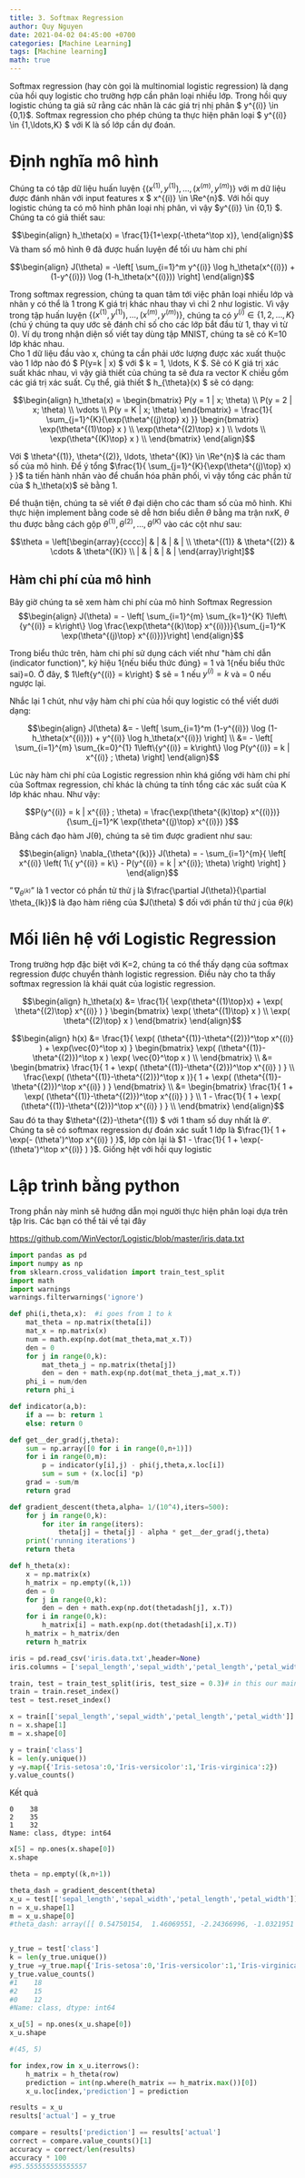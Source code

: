 ```yaml
---
title: 3. Softmax Regression
author: Quy Nguyen
date: 2021-04-02 04:45:00 +0700
categories: [Machine Learning]
tags: [Machine learning]
math: true
---
```


Softmax regression (hay còn gọi là multinomial logistic regression) là dạng của hồi quy logistic cho trường hợp cần phân loại nhiều lớp. Trong hồi quy logistic chúng ta giả sử rằng các nhãn là các giá trị nhị phân $ y^{(i)} \in \{0,1\}$. Softmax regression cho phép chúng ta thực hiện phân loại $ y^{(i)} \in \{1,\ldots,K\} $ với K là số lớp cần dự đoán.

# Định nghĩa mô hình

Chúng ta có tập dữ liệu huấn luyện $\{ (x^{(1)}, y^{(1)}), \ldots, (x^{(m)}, y^{(m)}) \}$ với m dữ liệu được đánh nhãn với input features x $ x^{(i)} \in \Re^{n}$. Với hồi quy logistic chúng ta có mô hình phân loại nhị phân, vì vậy $y^{(i)} \in \{0,1\} $. Chúng ta có giả thiết sau:

$$\begin{align} h_\theta(x) = \frac{1}{1+\exp(-\theta^\top x)}, \end{align}$$
Và tham số mô hình θ đã được huấn luyện để tối ưu hàm chi phí

$$\begin{align} J(\theta) = -\left[ \sum_{i=1}^m y^{(i)} \log h_\theta(x^{(i)}) + (1-y^{(i)}) \log (1-h_\theta(x^{(i)})) \right] \end{align}$$

Trong  softmax regression, chúng ta quan tâm tới việc phân loại nhiều lớp và nhãn y có thể là 1 trong K giá trị khác nhau thay vì chỉ 2 như logistic. Vì vậy trong tập huấn luyện $\{ (x^{(1)}, y^{(1)}), \ldots, (x^{(m)}, y^{(m)}) \}$, chúng ta có $y^{(i)} \in \{1, 2, \ldots, K\}$ (chú ý chúng ta quy ước sẽ đánh chỉ số cho các lớp bắt đầu từ 1, thay vì từ 0). Ví dụ trong nhận diện số viết tay dùng tập MNIST, chúng ta sẽ có K=10 lớp khác nhau.
<br>
Cho 1 dữ liệu đầu vào x, chúng ta cần phải ước lượng được xác xuất thuộc vào 1 lớp nào đó $ P(y=k \| x) $ với $ k = 1, \ldots, K $. Sẽ có K giá trị xác suất khác nhau, vì vậy giả thiết của chúng ta sẽ đưa ra vector K chiều gồm các giá trị xác suất. Cụ thể, giả thiết $ h_{\theta}(x) $ sẽ có dạng:

$$\begin{align} h_\theta(x) = \begin{bmatrix} P(y = 1 | x; \theta) \\ P(y = 2 | x; \theta) \\ \vdots \\ P(y = K | x; \theta) \end{bmatrix} = \frac{1}{ \sum_{j=1}^{K}{\exp(\theta^{(j)\top} x) }} \begin{bmatrix} \exp(\theta^{(1)\top} x ) \\ \exp(\theta^{(2)\top} x ) \\ \vdots \\ \exp(\theta^{(K)\top} x ) \\ \end{bmatrix} \end{align}$$

Với $ \theta^{(1)}, \theta^{(2)}, \ldots, \theta^{(K)} \in \Re^{n}$ là các tham số của mô hình. Để ý tổng $\frac{1}{ \sum_{j=1}^{K}{\exp(\theta^{(j)\top} x) } }$ ta tiến hành nhân vào để chuẩn hóa phân phối, vì vậy tổng các phần tử của $ h_\theta(x)$ sẽ bằng 1.

Để thuận tiện, chúng ta sẽ viết $\theta$ đại diện cho các tham số của mô hình. Khi thực hiện implement bằng code sẽ dễ hơn biểu diễn $\theta$ bằng ma trận nxK, $\theta$  thu được bằng cách gộp $\theta^{(1)}, \theta^{(2)}, \ldots, \theta^{(K)}$ vào các cột như sau:

$$\theta = \left[\begin{array}{cccc}| & | & | & | \\ \theta^{(1)} & \theta^{(2)} & \cdots & \theta^{(K)} \\ | & | & | & | \end{array}\right]$$

## Hàm chi phí của mô hình

Bây giờ chúng ta sẽ xem hàm chi phí của mô hình Softmax Regression
$$\begin{align} J(\theta) = - \left[ \sum_{i=1}^{m} \sum_{k=1}^{K}  1\left\{y^{(i)} = k\right\} \log \frac{\exp(\theta^{(k)\top} x^{(i)})}{\sum_{j=1}^K \exp(\theta^{(j)\top} x^{(i)})}\right] \end{align}$$

Trong biểu thức trên, hàm chi phí sử dụng cách viết như "hàm chỉ dẫn (indicator function)", ký hiệu 1{nếu biểu thức đúng} = 1 và 1{nếu biểu thức sai}=0. Ở đây, $ 1\left\{y^{(i)} = k\right\} $ sẽ = 1 nếu $y^{(i)} = k$ và = 0 nếu ngược lại.

Nhắc lại 1 chút, như vậy hàm chi phí của hồi quy logistic có thể viết dưới dạng:

$$\begin{align} J(\theta) &= - \left[ \sum_{i=1}^m   (1-y^{(i)}) \log (1-h_\theta(x^{(i)})) + y^{(i)} \log h_\theta(x^{(i)}) \right] \\ &= - \left[ \sum_{i=1}^{m} \sum_{k=0}^{1} 1\left\{y^{(i)} = k\right\} \log P(y^{(i)} = k | x^{(i)} ; \theta) \right] \end{align}$$

Lúc này hàm chi phí của Logistic regression nhìn khá giống với hàm chi phí của Softmax regression, chỉ khác là chúng ta tính tổng các xác suất của K lớp khác nhau. Như vậy:

$$P(y^{(i)} = k | x^{(i)} ; \theta) = \frac{\exp(\theta^{(k)\top} x^{(i)})}{\sum_{j=1}^K \exp(\theta^{(j)\top} x^{(i)}) }$$
Bằng cách đạo hàm J(θ), chúng ta sẽ tìm được gradient như sau:

$$\begin{align} \nabla_{\theta^{(k)}} J(\theta) = - \sum_{i=1}^{m}{ \left[ x^{(i)} \left( 1\{ y^{(i)} = k\}  - P(y^{(i)} = k | x^{(i)}; \theta) \right) \right]  } \end{align}$$

$”\nabla_{\theta^{(k)}}”$ là 1 vector có phần tử thử j là $\frac{\partial J(\theta)}{\partial \theta_{lk}}$ là đạo hàm riêng của $J(\theta) $ đối với phần tử thứ j của $\theta(k)$

# Mối liên hệ với Logistic Regression

Trong trường hợp đặc biệt với K=2, chúng ta có thể thấy dạng của softmax regression được chuyển thành logistic regression. Điều này cho ta thấy softmax regression là khái quát của logistic regression.

$$\begin{align} h_\theta(x) &=  \frac{1}{ \exp(\theta^{(1)\top}x)  + \exp( \theta^{(2)\top} x^{(i)} ) } \begin{bmatrix} \exp( \theta^{(1)\top} x ) \\ \exp( \theta^{(2)\top} x ) \end{bmatrix} \end{align}$$

$$\begin{align} h(x) &=  \frac{1}{ \exp( (\theta^{(1)}-\theta^{(2)})^\top x^{(i)} ) + \exp(\vec{0}^\top x) } \begin{bmatrix} \exp( (\theta^{(1)}-\theta^{(2)})^\top x ) \exp( \vec{0}^\top x ) \\ \end{bmatrix} \\  &= \begin{bmatrix} \frac{1}{ 1 + \exp( (\theta^{(1)}-\theta^{(2)})^\top x^{(i)} ) } \\ \frac{\exp( (\theta^{(1)}-\theta^{(2)})^\top x )}{ 1 + \exp( (\theta^{(1)}-\theta^{(2)})^\top x^{(i)} ) } \end{bmatrix} \\  &= \begin{bmatrix} \frac{1}{ 1  + \exp( (\theta^{(1)}-\theta^{(2)})^\top x^{(i)} ) } \\ 1 - \frac{1}{ 1  + \exp( (\theta^{(1)}-\theta^{(2)})^\top x^{(i)} ) } \\ \end{bmatrix} \end{align}$$
Sau đó ta thay $\theta^{(2)}-\theta^{(1)} $ với 1 tham số duy nhất là $\theta'$. Chúng ta sẽ có softmax regression dự đoán xác suất 1 lớp là $\frac{1}{ 1 + \exp(- (\theta')^\top x^{(i)} ) }$, lớp còn lại là $1 - \frac{1}{ 1 + \exp(- (\theta')^\top x^{(i)} ) }$. Giống hệt với hồi quy logistic

# Lập trình bằng python

Trong phần này mình sẽ hướng dẫn mọi người thực hiện phân loại dựa trên tập Iris. Các bạn có thể tải về tại đây

https://github.com/WinVector/Logistic/blob/master/iris.data.txt

```python
import pandas as pd
import numpy as np
from sklearn.cross_validation import train_test_split
import math
import warnings
warnings.filterwarnings('ignore')

def phi(i,theta,x):  #i goes from 1 to k
    mat_theta = np.matrix(theta[i])
    mat_x = np.matrix(x)
    num = math.exp(np.dot(mat_theta,mat_x.T))
    den = 0
    for j in range(0,k):
        mat_theta_j = np.matrix(theta[j])
        den = den + math.exp(np.dot(mat_theta_j,mat_x.T))
    phi_i = num/den
    return phi_i

def indicator(a,b):
    if a == b: return 1
    else: return 0

def get__der_grad(j,theta):
    sum = np.array([0 for i in range(0,n+1)])
    for i in range(0,m):
        p = indicator(y[i],j) - phi(j,theta,x.loc[i])
        sum = sum + (x.loc[i] *p)
    grad = -sum/m
    return grad

def gradient_descent(theta,alpha= 1/(10^4),iters=500):
    for j in range(0,k):
        for iter in range(iters):
            theta[j] = theta[j] - alpha * get__der_grad(j,theta)
    print('running iterations')
    return theta

def h_theta(x):
    x = np.matrix(x)
    h_matrix = np.empty((k,1))
    den = 0
    for j in range(0,k):
        den = den + math.exp(np.dot(thetadash[j], x.T))
    for i in range(0,k):
        h_matrix[i] = math.exp(np.dot(thetadash[i],x.T))
    h_matrix = h_matrix/den
    return h_matrix

iris = pd.read_csv('iris.data.txt',header=None)
iris.columns = ['sepal_length','sepal_width','petal_length','petal_width','class']

train, test = train_test_split(iris, test_size = 0.3)# in this our main data is split into train and test
train = train.reset_index()
test = test.reset_index()

x = train[['sepal_length','sepal_width','petal_length','petal_width']]
n = x.shape[1]
m = x.shape[0]

y = train['class']
k = len(y.unique())
y =y.map({'Iris-setosa':0,'Iris-versicolor':1,'Iris-virginica':2})
y.value_counts()

```

Kết quả

```
0    38
2    35
1    32
Name: class, dtype: int64
```
```python
x[5] = np.ones(x.shape[0])
x.shape
```

```python
theta = np.empty((k,n+1))
```

```python
theta_dash = gradient_descent(theta)
x_u = test[['sepal_length','sepal_width','petal_length','petal_width']]
n = x_u.shape[1]
m = x_u.shape[0]
#theta_dash: array([[ 0.54750154,  1.46069551, -2.24366996, -1.0321951 ,  0.32658186],[ 0.76749424, -0.27807236, -0.57695025, -1.08978552,  0.30959322],[-0.90090227, -0.79051953,  1.31002273,  1.09595382, -0.45057825]])


y_true = test['class']
k = len(y_true.unique())
y_true =y_true.map({'Iris-setosa':0,'Iris-versicolor':1,'Iris-virginica':2})
y_true.value_counts()
#1    18
#2    15
#0    12
#Name: class, dtype: int64

x_u[5] = np.ones(x_u.shape[0])
x_u.shape

#(45, 5)

```

```python
for index,row in x_u.iterrows():
    h_matrix = h_theta(row)
    prediction = int(np.where(h_matrix == h_matrix.max())[0])
    x_u.loc[index,'prediction'] = prediction
```

```python
results = x_u
results['actual'] = y_true
```

```python
compare = results['prediction'] == results['actual']
correct = compare.value_counts()[1]
accuracy = correct/len(results)
accuracy * 100
#95.555555555555557
```

